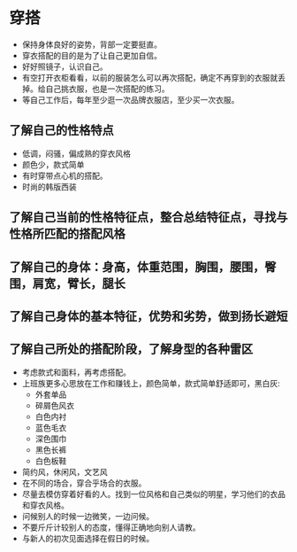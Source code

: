 # 穿搭

- 保持身体良好的姿势，背部一定要挺直。
- 穿衣搭配的目的是为了让自己更加自信。
- 好好照镜子，认识自己。
- 有空打开衣柜看看，以前的服装怎么可以再次搭配，确定不再穿到的衣服就丢掉。给自己挑衣服，也是一次搭配的练习。
- 等自己工作后，每年至少逛一次品牌衣服店，至少买一次衣服。

## 了解自己的性格特点

- 低调，闷骚，偏成熟的穿衣风格
- 颜色少，款式简单
- 有时穿带点心机的搭配。
- 时尚的韩版西装

## 了解自己当前的性格特征点，整合总结特征点，寻找与性格所匹配的搭配风格

## 了解自己的身体：身高，体重范围，胸围，腰围，臀围，肩宽，臂长，腿长

## 了解自己身体的基本特征，优势和劣势，做到扬长避短

## 了解自己所处的搭配阶段，了解身型的各种雷区

- 考虑款式和面料，再考虑搭配。
- 上班族更多心思放在工作和赚钱上，颜色简单，款式简单舒适即可，黑白灰:
  - 外套单品
  - 碎屑色风衣
  - 白色内衬
  - 蓝色毛衣
  - 深色围巾
  - 黑色长裤
  - 白色板鞋
- 简约风，休闲风，文艺风
- 在不同的场合，穿合乎场合的衣服。
- 尽量去模仿穿着好看的人。找到一位风格和自己类似的明星，学习他们的衣品和穿衣风格。
- 问候别人的时候一边微笑，一边问候。
- 不要斤斤计较别人的态度，懂得正确地向别人请教。
- 与新人的初次见面选择在假日的时候。
